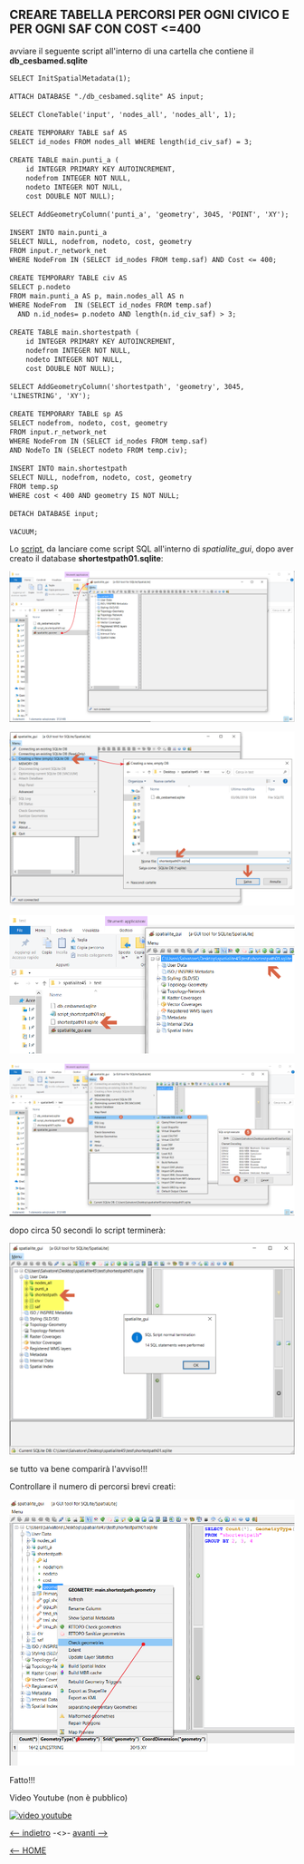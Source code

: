 ## CREARE TABELLA PERCORSI PER OGNI CIVICO E PER OGNI SAF CON COST <=400

avviare il seguente script all'interno di una cartella che contiene il **db_cesbamed.sqlite**

```
SELECT InitSpatialMetadata(1);

ATTACH DATABASE "./db_cesbamed.sqlite" AS input;

SELECT CloneTable('input', 'nodes_all', 'nodes_all', 1);

CREATE TEMPORARY TABLE saf AS
SELECT id_nodes FROM nodes_all WHERE length(id_civ_saf) = 3;

CREATE TABLE main.punti_a (
    id INTEGER PRIMARY KEY AUTOINCREMENT,
	nodefrom INTEGER NOT NULL, 
	nodeto INTEGER NOT NULL, 
	cost DOUBLE NOT NULL);

SELECT AddGeometryColumn('punti_a', 'geometry', 3045, 'POINT', 'XY');

INSERT INTO main.punti_a
SELECT NULL, nodefrom, nodeto, cost, geometry 
FROM input.r_network_net
WHERE NodeFrom IN (SELECT id_nodes FROM temp.saf) AND Cost <= 400;

CREATE TEMPORARY TABLE civ AS
SELECT p.nodeto 
FROM main.punti_a AS p, main.nodes_all AS n 
WHERE NodeFrom  IN (SELECT id_nodes FROM temp.saf) 
  AND n.id_nodes= p.nodeto AND length(n.id_civ_saf) > 3;

CREATE TABLE main.shortestpath (
    id INTEGER PRIMARY KEY AUTOINCREMENT,
	nodefrom INTEGER NOT NULL, 
	nodeto INTEGER NOT NULL, 
	cost DOUBLE NOT NULL);

SELECT AddGeometryColumn('shortestpath', 'geometry', 3045, 'LINESTRING', 'XY');

CREATE TEMPORARY TABLE sp AS
SELECT nodefrom, nodeto, cost, geometry
FROM input.r_network_net
WHERE NodeFrom IN (SELECT id_nodes FROM temp.saf)
AND NodeTo IN (SELECT nodeto FROM temp.civ);

INSERT INTO main.shortestpath
SELECT NULL, nodefrom, nodeto, cost, geometry
FROM temp.sp
WHERE cost < 400 AND geometry IS NOT NULL;

DETACH DATABASE input;

VACUUM;
```

Lo [script](/script/script_shortestpath01.sql), da lanciare come script SQL all'interno di _spatialite_gui_, dopo aver creato il database **shortestpath01.sqlite**:

![short](/img/shortestpath/short001.png 'avvio spatialite_gui')

![short](/img/shortestpath/short002.png 'creo nuovo database')

![short](/img/shortestpath/short003.png 'database creato e aperto in spatialite_gui')

![short](/img/shortestpath/short004.png 'eseguo SQL script')

dopo circa 50 secondi lo script terminerà:

![short](/img/shortestpath/short005.png 'esecuzione SQL script')

se tutto va bene comparirà l'avviso!!!

Controllare il numero di percorsi brevi creati:

![short](/img/shortestpath/short006.png 'verifica numero di shortestpath')

Fatto!!!

Video Youtube (non è pubblico)

[![video youtube](https://img.youtube.com/vi/k4gBkLh8Bf8/0.jpg)](https://youtu.be/k4gBkLh8Bf8 'Shortestpat_01')


[<-- indietro](/tutorial/03_creare_virtual_network.md 'Creare virtual network') -<>- [avanti -->](/tutorial/05_clonare_shortestpath01.md 'Clonare shortestpath01')

[<-- HOME](/README.md 'Home')